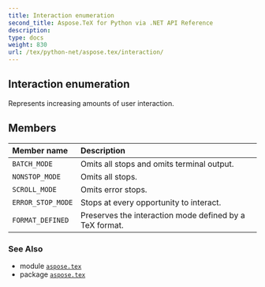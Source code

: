 ```yaml
---
title: Interaction enumeration
second_title: Aspose.TeX for Python via .NET API Reference
description: 
type: docs
weight: 830
url: /tex/python-net/aspose.tex/interaction/
---
```


## Interaction enumeration

Represents increasing amounts of user interaction.

## Members
| Member name | Description |
| :- | :- |
| `BATCH_MODE` | Omits all stops and omits terminal output. |
| `NONSTOP_MODE` | Omits all stops. |
| `SCROLL_MODE` | Omits error stops. |
| `ERROR_STOP_MODE` | Stops at every opportunity to interact. |
| `FORMAT_DEFINED` | Preserves the interaction mode defined by a TeX format. |

### See Also

* module [`aspose.tex`](/tex/python-net/aspose.tex/)
* package [`aspose.tex`](/tex/python-net/)

